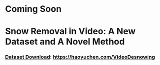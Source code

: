# Coming Soon

# Snow Removal in Video: A New Dataset and A Novel Method

### [Dataset Download](https://haoyuchen.com/VideoDesnowing): https://haoyuchen.com/VideoDesnowing
